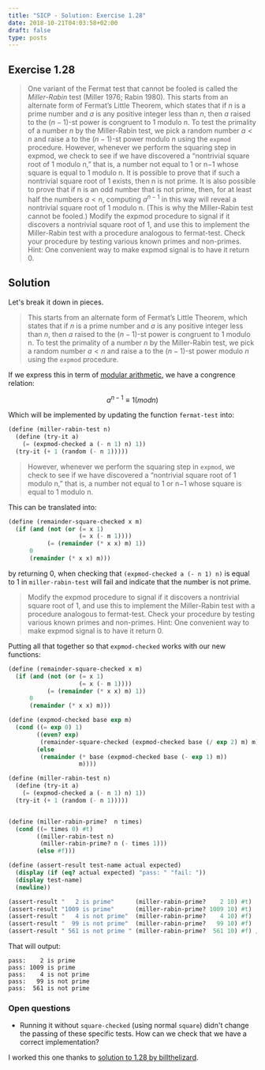 ```yaml
---
title: "SICP - Solution: Exercise 1.28"
date: 2018-10-21T04:03:58+02:00
draft: false
type: posts
---
```


## Exercise 1.28

> One variant of the Fermat test that cannot be fooled is called the _Miller-Rabin_ test (Miller 1976; Rabin 1980). This starts from an alternate form of Fermat’s Little Theorem, which states that if $n$ is a prime number and $a$ is any positive integer less than $n$, then $a$ raised to the $(n−1)$-st power is congruent to 1 modulo n. To test the primality of a number $n$ by the Miller-Rabin test, we pick a random number ${a<n}$ and raise a to the ${(n-1)}$-st power modulo $n$ using the `expmod` procedure. However, whenever we perform the squaring step in expmod, we check to see if we have discovered a “nontrivial square root of 1 modulo n,” that is, a number not equal to 1 or n−1 whose square is equal to 1 modulo n. It is possible to prove that if such a nontrivial square root of 1 exists, then n is not prime. It is also possible to prove that if n is an odd number that is not prime, then, for at least half the numbers $a<n$, computing $a^{n-1}$ in this way will reveal a nontrivial square root of 1 modulo n. (This is why the Miller-Rabin test cannot be fooled.) Modify the expmod procedure to signal if it discovers a nontrivial square root of 1, and use this to implement the Miller-Rabin test with a procedure analogous to fermat-test. Check your procedure by testing various known primes and non-primes. Hint: One convenient way to make expmod signal is to have it return 0.

## Solution

Let's break it down in pieces.

> This starts from an alternate form of Fermat’s Little Theorem, which states that if $n$ is a prime number and $a$ is any positive integer less than $n$, then $a$ raised to the $(n−1)$-st power is congruent to 1 modulo n. To test the primality of a number $n$ by the Miller-Rabin test, we pick a random number ${a<n}$ and raise a to the ${(n-1)}$-st power modulo $n$ using the `expmod` procedure.

If we express this in term of [modular arithmetic](https://en.wikipedia.org/wiki/Modular_arithmetic), we have a congrence relation:

$$a^{n-1}\equiv1 (mod n)$$

Which will be implemented by updating the function `fermat-test` into:

```scheme
(define (miller-rabin-test n)
  (define (try-it a)
    (= (expmod-checked a (- n 1) n) 1))
  (try-it (+ 1 (random (- n 1)))))
```

> However, whenever we perform the squaring step in `expmod`, we check to see if we have discovered a “nontrivial square root of 1 modulo n,” that is, a number not equal to 1 or n−1 whose square is equal to 1 modulo n.

This can be translated into:

```scheme
(define (remainder-square-checked x m)
  (if (and (not (or (= x 1)
                    (= x (- m 1))))
           (= (remainder (* x x) m) 1))
      0
      (remainder (* x x) m)))
```

by returning 0, when checking that `(expmod-checked a (- n 1) n)` is equal to 1 in `miller-rabin-test` will fail and indicate that the number is not prime.

> Modify the expmod procedure to signal if it discovers a nontrivial square root of 1, and use this
> to implement the Miller-Rabin test with a procedure analogous to fermat-test. Check your procedure
> by testing various known primes and non-primes. Hint: One convenient way to make expmod signal is
> to have it return 0.

Putting all that together so that `expmod-checked` works with our new functions:

```scheme
(define (remainder-square-checked x m)
  (if (and (not (or (= x 1)
                    (= x (- m 1))))
           (= (remainder (* x x) m) 1))
      0
      (remainder (* x x) m)))

(define (expmod-checked base exp m)
  (cond ((= exp 0) 1)
        ((even? exp)
         (remainder-square-checked (expmod-checked base (/ exp 2) m) m))
        (else
         (remainder (* base (expmod-checked base (- exp 1) m))
                    m))))

(define (miller-rabin-test n)
  (define (try-it a)
    (= (expmod-checked a (- n 1) n) 1))
  (try-it (+ 1 (random (- n 1)))))


(define (miller-rabin-prime?  n times)
  (cond ((= times 0) #t)
        ((miller-rabin-test n)
         (miller-rabin-prime? n (- times 1)))
        (else #f)))

(define (assert-result test-name actual expected)
  (display (if (eq? actual expected) "pass: " "fail: "))
  (display test-name)
  (newline))

(assert-result "   2 is prime"      (miller-rabin-prime?    2 10) #t)
(assert-result "1009 is prime"      (miller-rabin-prime? 1009 10) #t)
(assert-result "   4 is not prime"  (miller-rabin-prime?    4 10) #f)
(assert-result "  99 is not prime"  (miller-rabin-prime?   99 10) #f)
(assert-result " 561 is not prime " (miller-rabin-prime?  561 10) #f) ; (Carmichael number)
```

That will output:

```
pass:    2 is prime
pass: 1009 is prime
pass:    4 is not prime
pass:   99 is not prime
pass:  561 is not prime
```

### Open questions

- Running it without `square-checked` (using normal `square`) didn't change the passing of these specific tests. How can we check that we have a correct implementation?

I worked this one thanks to [solution to 1.28 by billthelizard](http://www.billthelizard.com/2010/03/sicp-exercise-128-miller-rabin-test.html).
